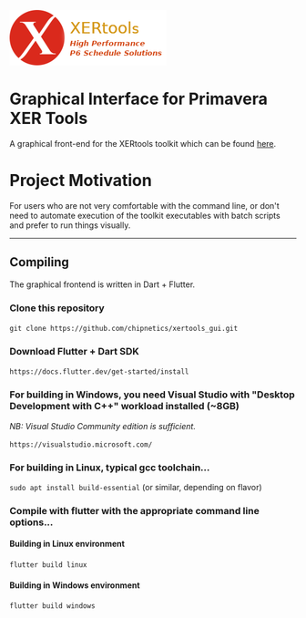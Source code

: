 ![image](assets/logo.png)
# Graphical Interface for Primavera XER Tools

A graphical front-end for the XERtools toolkit which can be found [here](https://github.com/chipnetics/xertools).

# Project Motivation

For users who are not very comfortable with the command line, or don't need to automate execution of the toolkit executables with batch scripts and prefer to run things visually.

---

## Compiling

The graphical frontend is written in Dart + Flutter.

### Clone this repository

`git clone https://github.com/chipnetics/xertools_gui.git`

### Download Flutter + Dart SDK

`https://docs.flutter.dev/get-started/install`

### For building in Windows, you need Visual Studio with "Desktop Development with C++" workload installed (~8GB)

*NB: Visual Studio Community edition is sufficient.*

`https://visualstudio.microsoft.com/`

### For building in Linux, typical gcc toolchain...

`sudo apt install build-essential` (or similar, depending on flavor)

### Compile with flutter with the appropriate command line options...

#### Building in Linux environment
`flutter build linux`

#### Building in Windows environment
`flutter build windows`